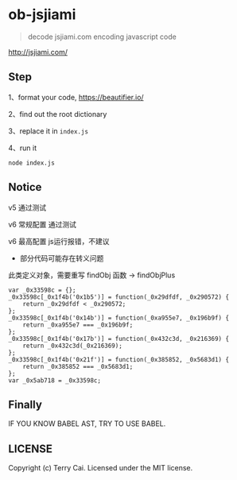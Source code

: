 # ob-jsjiami

> decode jsjiami.com encoding javascript code



http://jsjiami.com/




## Step

1、format your code, https://beautifier.io/

2、find out the root dictionary

3、replace it in `index.js`

4、run it

```
node index.js
```

## Notice

v5 通过测试

v6 常规配置 通过测试

v6 最高配置 js运行报错，不建议


* 部分代码可能存在转义问题


此类定义对象，需要重写 findObj 函数 -> findObjPlus

```
var _0x33598c = {};
_0x33598c[_0x1f4b('0x1b5')] = function(_0x29dfdf, _0x290572) {
    return _0x29dfdf < _0x290572;
};
_0x33598c[_0x1f4b('0x14b')] = function(_0xa955e7, _0x196b9f) {
    return _0xa955e7 === _0x196b9f;
};
_0x33598c[_0x1f4b('0x17b')] = function(_0x432c3d, _0x216369) {
    return _0x432c3d(_0x216369);
};
_0x33598c[_0x1f4b('0x21f')] = function(_0x385852, _0x5683d1) {
    return _0x385852 === _0x5683d1;
};
var _0x5ab718 = _0x33598c;

```


## Finally

IF YOU KNOW BABEL AST, TRY TO USE BABEL. 

## LICENSE

Copyright (c) Terry Cai. Licensed under the MIT license.
